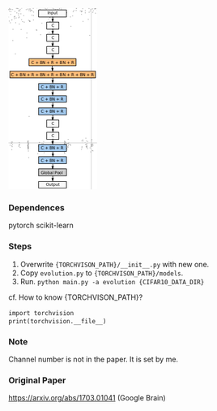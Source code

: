 ![alt](fig_network.png)

### Dependences
pytorch
scikit-learn

### Steps
1. Overwrite `{TORCHVISON_PATH}/__init__.py` with new one.
2. Copy `evolution.py` to `{TORCHVISON_PATH}/models`.
3. Run.
`python main.py -a evolution {CIFAR10_DATA_DIR}`

cf. How to know {TORCHVISON_PATH}?
```
import torchvision
print(torchvision.__file__)
```

### Note
Channel number is not in the paper. It is set by me.

### Original Paper
https://arxiv.org/abs/1703.01041 (Google Brain)
